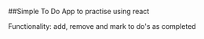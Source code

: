 ##Simple To Do App to practise using react

Functionality: 
add, remove and mark to do's as completed
